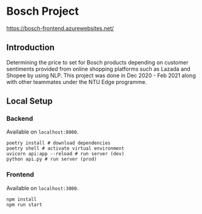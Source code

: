 # Bosch Project 
https://bosch-frontend.azurewebsites.net/ <br>
## Introduction <br>
Determining the price to set for Bosch products depending on customer sentiments provided from online shopping platforms such as Lazada and Shopee by using NLP. This project was done in Dec 2020 - Feb 2021 along with other teammates under the NTU Edge programme.

## Local Setup

### Backend

Available on `localhost:8000`.

```
poetry install # download dependencies
poetry shell # activate virtual environment
uvicorn api:app --reload # run server (dev)
python api.py # run server (prod)
```

### Frontend

Available on `localhost:3000`.

```
npm install
npm run start
```